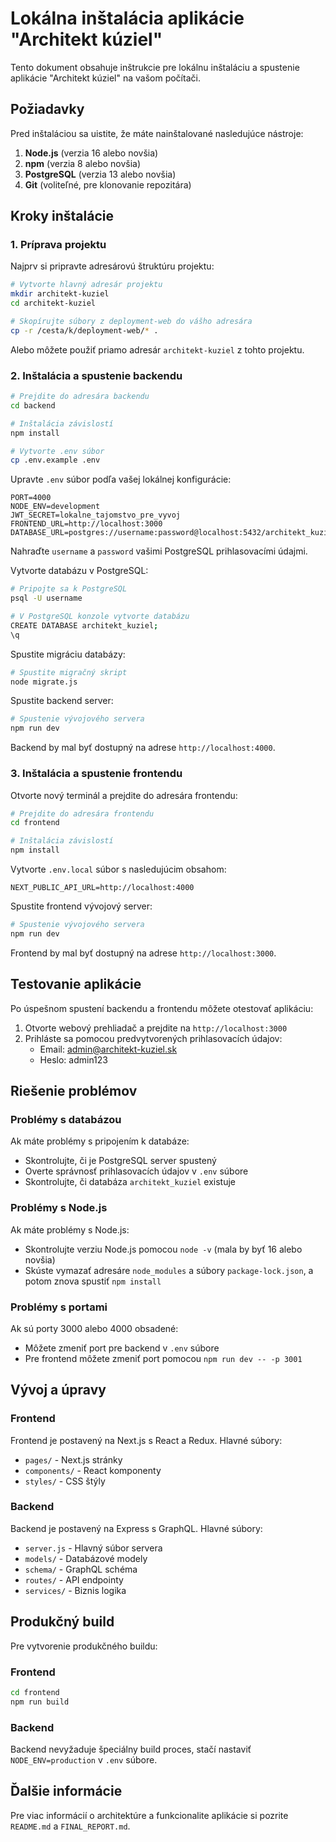 # Lokálna inštalácia aplikácie "Architekt kúziel"

Tento dokument obsahuje inštrukcie pre lokálnu inštaláciu a spustenie aplikácie "Architekt kúziel" na vašom počítači.

## Požiadavky

Pred inštaláciou sa uistite, že máte nainštalované nasledujúce nástroje:

1. **Node.js** (verzia 16 alebo novšia)
2. **npm** (verzia 8 alebo novšia)
3. **PostgreSQL** (verzia 13 alebo novšia)
4. **Git** (voliteľné, pre klonovanie repozitára)

## Kroky inštalácie

### 1. Príprava projektu

Najprv si pripravte adresárovú štruktúru projektu:

```bash
# Vytvorte hlavný adresár projektu
mkdir architekt-kuziel
cd architekt-kuziel

# Skopírujte súbory z deployment-web do vášho adresára
cp -r /cesta/k/deployment-web/* .
```

Alebo môžete použiť priamo adresár `architekt-kuziel` z tohto projektu.

### 2. Inštalácia a spustenie backendu

```bash
# Prejdite do adresára backendu
cd backend

# Inštalácia závislostí
npm install

# Vytvorte .env súbor
cp .env.example .env
```

Upravte `.env` súbor podľa vašej lokálnej konfigurácie:

```
PORT=4000
NODE_ENV=development
JWT_SECRET=lokalne_tajomstvo_pre_vyvoj
FRONTEND_URL=http://localhost:3000
DATABASE_URL=postgres://username:password@localhost:5432/architekt_kuziel
```

Nahraďte `username` a `password` vašimi PostgreSQL prihlasovacími údajmi.

Vytvorte databázu v PostgreSQL:

```bash
# Pripojte sa k PostgreSQL
psql -U username

# V PostgreSQL konzole vytvorte databázu
CREATE DATABASE architekt_kuziel;
\q
```

Spustite migráciu databázy:

```bash
# Spustite migračný skript
node migrate.js
```

Spustite backend server:

```bash
# Spustenie vývojového servera
npm run dev
```

Backend by mal byť dostupný na adrese `http://localhost:4000`.

### 3. Inštalácia a spustenie frontendu

Otvorte nový terminál a prejdite do adresára frontendu:

```bash
# Prejdite do adresára frontendu
cd frontend

# Inštalácia závislostí
npm install
```

Vytvorte `.env.local` súbor s nasledujúcim obsahom:

```
NEXT_PUBLIC_API_URL=http://localhost:4000
```

Spustite frontend vývojový server:

```bash
# Spustenie vývojového servera
npm run dev
```

Frontend by mal byť dostupný na adrese `http://localhost:3000`.

## Testovanie aplikácie

Po úspešnom spustení backendu a frontendu môžete otestovať aplikáciu:

1. Otvorte webový prehliadač a prejdite na `http://localhost:3000`
2. Prihláste sa pomocou predvytvorených prihlasovacích údajov:
   - Email: admin@architekt-kuziel.sk
   - Heslo: admin123

## Riešenie problémov

### Problémy s databázou

Ak máte problémy s pripojením k databáze:
- Skontrolujte, či je PostgreSQL server spustený
- Overte správnosť prihlasovacích údajov v `.env` súbore
- Skontrolujte, či databáza `architekt_kuziel` existuje

### Problémy s Node.js

Ak máte problémy s Node.js:
- Skontrolujte verziu Node.js pomocou `node -v` (mala by byť 16 alebo novšia)
- Skúste vymazať adresáre `node_modules` a súbory `package-lock.json`, a potom znova spustiť `npm install`

### Problémy s portami

Ak sú porty 3000 alebo 4000 obsadené:
- Môžete zmeniť port pre backend v `.env` súbore
- Pre frontend môžete zmeniť port pomocou `npm run dev -- -p 3001`

## Vývoj a úpravy

### Frontend

Frontend je postavený na Next.js s React a Redux. Hlavné súbory:
- `pages/` - Next.js stránky
- `components/` - React komponenty
- `styles/` - CSS štýly

### Backend

Backend je postavený na Express s GraphQL. Hlavné súbory:
- `server.js` - Hlavný súbor servera
- `models/` - Databázové modely
- `schema/` - GraphQL schéma
- `routes/` - API endpointy
- `services/` - Biznis logika

## Produkčný build

Pre vytvorenie produkčného buildu:

### Frontend

```bash
cd frontend
npm run build
```

### Backend

Backend nevyžaduje špeciálny build proces, stačí nastaviť `NODE_ENV=production` v `.env` súbore.

## Ďalšie informácie

Pre viac informácií o architektúre a funkcionalite aplikácie si pozrite `README.md` a `FINAL_REPORT.md`.
